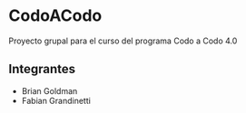 # CodoACodo
Proyecto grupal para el curso del programa Codo a Codo 4.0

## Integrantes
- Brian Goldman
- Fabian Grandinetti
